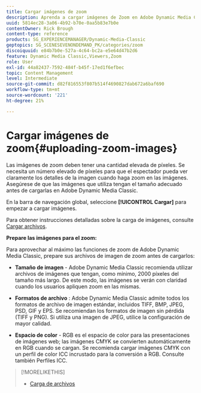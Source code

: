 ```yaml
---
title: Cargar imágenes de zoom
description: Aprenda a cargar imágenes de Zoom en Adobe Dynamic Media Classic.
uuid: 5814ec28-3a06-4b92-b70e-0aa5b83e7b0e
contentOwner: Rick Brough
content-type: reference
products: SG_EXPERIENCEMANAGER/Dynamic-Media-Classic
geptopics: SG_SCENESEVENONDEMAND_PK/categories/zoom
discoiquuid: e84b7b0e-527a-4c64-bc2a-e5e64d47b2d6
feature: Dynamic Media Classic,Viewers,Zoom
role: User
exl-id: 44a82437-7592-484f-b45f-17ed1f6efbec
topic: Content Management
level: Intermediate
source-git-commit: d82f816553f807b514f4690827dab672a6baf690
workflow-type: tm+mt
source-wordcount: '221'
ht-degree: 21%

---
```


# Cargar imágenes de zoom{#uploading-zoom-images}

Las imágenes de zoom deben tener una cantidad elevada de píxeles. Se necesita un número elevado de píxeles para que el espectador pueda ver claramente los detalles de la imagen cuando haga zoom en las imágenes. Asegúrese de que las imágenes que utiliza tengan el tamaño adecuado antes de cargarlas en Adobe Dynamic Media Classic.

En la barra de navegación global, seleccione **[!UICONTROL Cargar]** para empezar a cargar imágenes.

Para obtener instrucciones detalladas sobre la carga de imágenes, consulte [Cargar archivos](uploading-files.md#uploading_files).

**Prepare las imágenes para el zoom:**

Para aprovechar al máximo las funciones de zoom de Adobe Dynamic Media Classic, prepare sus archivos de imagen de zoom antes de cargarlos:

* **Tamaño de imagen** - Adobe Dynamic Media Classic recomienda utilizar archivos de imágenes que tengan, como mínimo, 2000 píxeles del tamaño más largo. De este modo, las imágenes se verán con claridad cuando los usuarios apliquen zoom en las mismas.

* **Formatos de archivo** : Adobe Dynamic Media Classic admite todos los formatos de archivo de imagen estándar, incluidos TIFF, BMP, JPEG, PSD, GIF y EPS. Se recomiendan los formatos de imagen sin pérdida (TIFF y PNG). Si utiliza una imagen de JPEG, utilice la configuración de mayor calidad.

* **Espacio de color** - RGB es el espacio de color para las presentaciones de imágenes web; las imágenes CMYK se convierten automáticamente en RGB cuando se cargan. Se recomienda cargar imágenes CMYK con un perfil de color ICC incrustado para la conversión a RGB. Consulte también Perfiles ICC.

>[!MORELIKETHIS]
>
>* [Carga de archivos](uploading-files.md#uploading_files)
